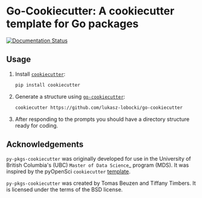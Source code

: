 # Go-Cookiecutter: A cookiecutter template for Go packages

[![Documentation Status](https://readthedocs.org/projects/py-pkgs-cookiecutter/badge/?version=latest)](https://py-pkgs-cookiecutter.readthedocs.io/en/latest/)

## Usage

1. Install [`cookiecutter`](https://cookiecutter.readthedocs.io/en/latest/):

    ```bash
    pip install cookiecutter
    ```

2. Generate a structure using [`go-cookiecutter`](https://github.com/lukasz-lobocki/go-cookiecutter):

    ```bash
    cookiecutter https://github.com/lukasz-lobocki/go-cookiecutter
    ```

3. After responding to the prompts you should have a directory structure ready for coding.

## Acknowledgements

`py-pkgs-cookiecutter` was originally developed for use in the University of British Columbia's (UBC) `Master of Data Science`_ program (MDS). It was inspired by the pyOpenSci `cookiecutter` [template](https://github.com/pyOpenSci/cookiecutter-pyopensci).

`py-pkgs-cookiecutter` was created by Tomas Beuzen and Tiffany Timbers. It is licensed under the terms of the BSD license.